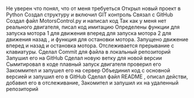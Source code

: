Не уверен что понял, что от меня требуеться
Открыл новый проект в Python
Создал структуру и включил GIT контроль
Связал с GitHub
Создал файл MotorsControl.py  и написал код
Так как у меня нет реального двигателя, писал код имитацию
Определены функции для запуска мотора 1 для движения вперед для запуска мотора 2 для движения назад , и функция для остановки мотора.
Запущено движение вперед и назад и остановка мотора.
Отслеживается прерывание с клавиатуры.
Сделал Commit для файла в локальный репозиторий
Запушил его на GitHub
Сделал новую ветку для новой версии
Сымитировал в коде плавный запуск двигателя проверил его
Закоммител и запушел его на сервер 
Объединил код с основной версией и запушил его в GitHub
Сделал файл README , описал действи, добавил его в отслеживание, Закомител и запушил их на удаленный репозиторий
